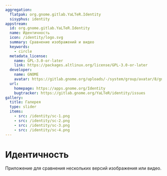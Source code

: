 ```yaml
---
aggregation:
  flatpak: org.gnome.gitlab.YaLTeR.Identity
  sisyphus: identity
appstream:
  id: org.gnome.gitlab.YaLTeR.Identity
  name: Идентичность
  icon: /identity/logo.svg
  summary: Сравнение изображений и видео
  keywords:
    - circle
  metadata_license:
    name: GPL-3.0-or-later
    link: https://packages.altlinux.org/license/GPL-3.0-or-later
  developer:
    name: GNOME
    avatar: https://gitlab.gnome.org/uploads/-/system/group/avatar/8/gnomelogo.png?width=48
  url:
    homepage: https://apps.gnome.org/Identity
    bugtracker: https://gitlab.gnome.org/YaLTeR/identity/issues
gallery:
  title: Галерея
  type: slider
  items:
    - src: /identity/sc-1.png
    - src: /identity/sc-2.png
    - src: /identity/sc-3.png
    - src: /identity/sc-4.png
---
```


# Идентичность

Приложение для сравнения нескольких версий изображения или видео.

<AGWGallery />

<!--@include: @ru/apps/.parts/install/content-repo.md-->
<!--@include: @ru/apps/.parts/install/content-flatpak.md-->
